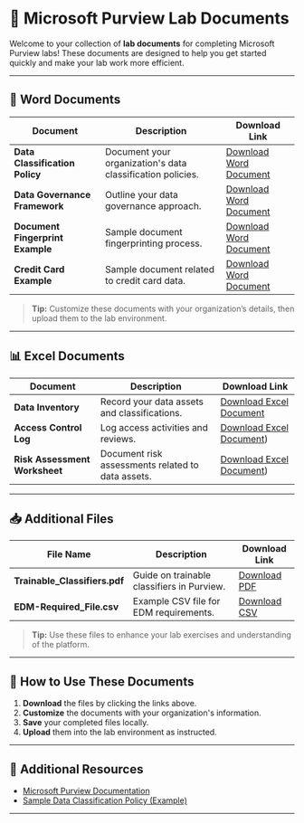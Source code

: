 # 📄 Microsoft Purview Lab Documents

Welcome to your collection of **lab documents** for completing Microsoft Purview labs! These documents are designed to help you get started quickly and make your lab work more efficient.

---

## 📝 Word Documents

| Document | Description | Download Link |
|------------|--------------|--------------|
| **Data Classification Policy** | Document your organization's data classification policies. | [Download Word Document](purview-lab/Data_Classification_Policy) |
| **Data Governance Framework** | Outline your data governance approach. | [Download Word Document](purview-lab/Data_Governance) |
| **Document Fingerprint Example** | Sample document fingerprinting process. | [Download Word Document](purview-lab/Doc_Fingerprint_Example.docx) |
| **Credit Card Example** | Sample document related to credit card data. | [Download Word Document](purview-lab/credit_card_example.docx) |

> **Tip:** Customize these documents with your organization’s details, then upload them to the lab environment.

---

## 📊 Excel Documents

| Document | Description | Download Link |
|------------|--------------|--------------|
| **Data Inventory** | Record your data assets and classifications. | [Download Excel Document](purview-lab//Data_Inventory.xlsx) |
| **Access Control Log** | Log access activities and reviews. | [Download Excel Document](purview-lab/Access_Control_Log.xlsx)) |
| **Risk Assessment Worksheet** | Document risk assessments related to data assets. | [Download Excel Document](purview-lab/Risk_Assessment_Worksheet.xlsx)) |

---

## 📥 Additional Files

| File Name | Description | Download Link |
|------------|--------------|--------------|
| **Trainable_Classifiers.pdf** | Guide on trainable classifiers in Purview. | [Download PDF](purview-lab/Trainable_Classifiers.pdf) |
| **EDM-Required_File.csv** | Example CSV file for EDM requirements. | [Download CSV](purview-lab/EDM-Required_File.csv) |

> **Tip:** Use these files to enhance your lab exercises and understanding of the platform.

---

## 🚀 How to Use These Documents

1. **Download** the files by clicking the links above.  
2. **Customize** the documents with your organization's information.  
3. **Save** your completed files locally.  
4. **Upload** them into the lab environment as instructed.

---

## 🔗 Additional Resources

- [Microsoft Purview Documentation](https://docs.microsoft.com/en-us/microsoft-365/compliance/purview-overview)  
- [Sample Data Classification Policy (Example)](https://example.com/sample-policy.docx)  

---
